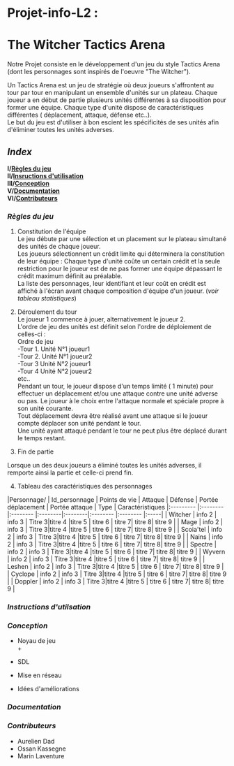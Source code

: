 # Projet-info-L2 : 

# **The Witcher Tactics Arena**

 Notre Projet consiste en le développement d'un jeu du style Tactics Arena (dont les personnages sont inspirés de l'oeuvre "The Witcher").

Un Tactics Arena est un jeu de stratégie où deux joueurs s'affrontent au tour par tour en manipulant un ensemble d'unités sur un plateau.
Chaque joueur a en début de partie plusieurs unités différentes à sa disposition pour former une équipe. Chaque type d'unité dispose de caractéristiques différentes ( déplacement, attaque, défense etc..).  
Le but du jeu est d'utiliser à bon escient les spécificités de ses unités afin d'éliminer toutes les unités adverses. 

## *Index*

 **I/[Règles du jeu](#Règlesdujeu)**  
 **II/[Insructions d'utilisation](#Instructionsd'utilisation)**  
 **III/[Conception](#Etapesdeconception)**  
 **V/[Documentation](#Documentation)**  
 **VI/[Contributeurs](#Contributeur)**  

 
 
 ### *Règles du jeu*
  
  1. Constitution de l'équipe  
    Le jeu débute par une sélection et un placement sur le plateau simultané des unités de chaque joueur.  
    Les joueurs sélectionnent un crédit limite qui déterminera la constitution de leur équipe : Chaque type d'unité coûte un   certain crédit et la seule restriction pour le joueur est de ne pas former une équipe dépassant le crédit maximum définit au préalable.  
    La liste des personnages, leur identifiant et leur coût en crédit est affiché à l'écran avant chaque composition d'équipe d'un joueur. (*voir tableau statistiques*)  
  2. Déroulement du tour  
    Le joueur 1 commence à jouer, alternativement le joueur 2.   
    L'ordre de jeu des unités est définit selon l'ordre de déploiement de celles-ci :   
    Ordre de jeu  
     -Tour 1. Unité N°1 joueur1  
     -Tour 2. Unité N°1 joueur2  
     -Tour 3 Unité N°2 joueur1  
     -Tour 4 Unité N°2 joueur2  
     etc..  
     Pendant un tour, le joueur dispose d'un temps limité ( 1 minute) pour effectuer un déplacement et/ou une attaque contre une unité adverse ou pas. Le joueur à le choix entre l'attaque normale et spéciale propre à son unité courante.  
     Tout déplacement devra être réalisé avant une attaque si le joueur compte déplacer son unité pendant le tour.  
     Une unité ayant attaqué pendant le tour ne peut plus être déplacé durant le temps restant.  
    
       

     
      
  3. Fin de partie 
  
   Lorsque un des deux joueurs a éliminé toutes les unités adverses, il remporte ainsi la partie et celle-ci prend fin.
  
  4. Tableau  des caractéristiques des personnages
  
   
  |Personnage/      | Id_personnage | Points de vie | Attaque | Défense | Portée déplacement | Portée attaque | Type |
   Caractéristiques
  |:---------       |:--------      |:--------      |:--------|:--------|:--------           |:--------       |:-----| 
  | Witcher         | info 2  | info 3  | Titre 3|titre 4 |titre 5 | titre 6 | titre 7| titre 8| titre 9 |
  | Mage                         | info 2  | info 3  | Titre 3|titre 4 |titre 5 | titre 6 | titre 7| titre 8| titre 9 |
  | Scoia'tel                    | info 2  | info 3  | Titre 3|titre 4 |titre 5 | titre 6 | titre 7| titre 8| titre 9 |
  | Nains                        | info 2  | info 3  | Titre 3|titre 4 |titre 5 | titre 6 | titre 7| titre 8| titre 9 |
  | Spectre                      | info 2  | info 3  | Titre 3|titre 4 |titre 5 | titre 6 | titre 7| titre 8| titre 9 |
  | Wyvern                       | info 2  | info 3  | Titre 3|titre 4 |titre 5 | titre 6 | titre 7| titre 8| titre 9 |
  | Leshen                       | info 2  | info 3  | Titre 3|titre 4 |titre 5 | titre 6 | titre 7| titre 8| titre 9 |
  | Cyclope                      | info 2  | info 3  | Titre 3|titre 4 |titre 5 | titre 6 | titre 7| titre 8| titre 9 |
  | Doppler                      | info 2  | info 3  | Titre 3|titre 4 |titre 5 | titre 6 | titre 7| titre 8| titre 9 |
  
  ### *Instructions d'utilsation*  
  
  
  
  ### *Conception*   
  
  + Noyau de jeu  
        +  
   
  + SDL  
   
  + Mise en réseau  
   
  + Idées d'améliorations  
    
  
  
  
  
  ### *Documentation*  
  
  ### *Contributeurs*  
  
  + Aurelien Dad
  + Ossan Kassegne
  + Marin Laventure
  
  
  
  
  
 
  
 
 
 



